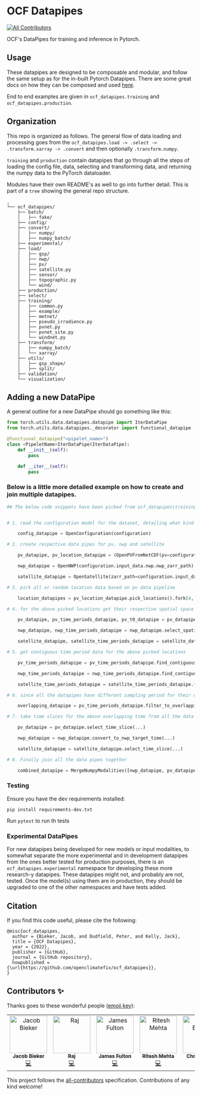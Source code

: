 # OCF Datapipes

<!-- ALL-CONTRIBUTORS-BADGE:START - Do not remove or modify this section -->
[![All Contributors](https://img.shields.io/badge/all_contributors-7-orange.svg?style=flat-square)](#contributors-)
<!-- ALL-CONTRIBUTORS-BADGE:END -->

OCF's DataPipes for training and inference in Pytorch.

## Usage

These datapipes are designed to be composable and modular, and follow the same
setup as for the in-built Pytorch Datapipes. There are some great docs on how
they can be composed and used
[here](https://pytorch.org/data/main/examples.html).

End to end examples are given in `ocf_datapipes.training` and
`ocf_datapipes.production`.

## Organization

This repo is organized as follows. The general flow of data loading and
processing goes from the
`ocf_datapipes.load -> .select -> .transform.xarray -> .convert` and then
optionally `.transform.numpy`.

`training` and `production` contain datapipes that go through all the steps of
loading the config file, data, selecting and transforming data, and returning
the numpy data to the PyTorch dataloader.

Modules have their own README's as well to go into further detail. This is part of a `tree` showing the general repo structure.

```
.
└── ocf_datapipes/
    ├── batch/
    │   ├── fake/
    ├── config/
    ├── convert/
    │   ├── numpy/
    │   ├── numpy_batch/
    ├── experimental/
    ├── load/
    │   ├── gsp/
    │   ├── nwp/
    │   ├── pv/
    │   ├── satellite.py
    │   ├── sensor/
    │   ├── topographic.py
    │   └── wind/
    ├── production/
    ├── select/
    ├── training/
    │   ├── common.py
    │   ├── example/
    │   ├── metnet/
    │   ├── pseudo_irradience.py
    │   ├── pvnet.py
    │   ├── pvnet_site.py
    │   └── windnet.py
    ├── transform/
    │   ├── numpy_batch/
    │   └── xarray/
    ├── utils/
    │   ├── gsp_shape/
    │   ├── split/
    ├── validation/
    └── visualization/
```

## Adding a new DataPipe

A general outline for a new DataPipe should go something like this:

```python
from torch.utils.data.datapipes.datapipe import IterDataPipe
from torch.utils.data.datapipes._decorator import functional_datapipe

@functional_datapipe("<pipelet_name>")
class <PipeletName>IterDataPipe(IterDataPipe):
    def __init__(self):
        pass

    def __iter__(self):
        pass
```

### Below is a little more detailed example on how to create and join multiple datapipes.

```python
## The below code snippets have been picked from ocf_datapipes\training\pv_satellite_nwp.py file


# 1. read the configuration model for the dataset, detailing what kind of data is the dataset holding, e.g., pv, pv+satellite, pv+satellite+nwp, etc

    config_datapipe = OpenConfiguration(configuration)

# 2. create respective data pipes for pv, nwp and satellite

    pv_datapipe, pv_location_datapipe = (OpenPVFromNetCDF(pv=configuration.input_data.pv).pv_fill_night_nans().fork(2))

    nwp_datapipe = OpenNWP(configuration.input_data.nwp.nwp_zarr_path)

    satellite_datapipe = OpenSatellite(zarr_path=configuration.input_data.satellite.satellite_zarr_path)

# 3. pick all or random location data based on pv data pipeline

    location_datapipes = pv_location_datapipe.pick_locations().fork(4, buffer_size=BUFFER_SIZE)

# 4. for the above picked locations get their respective spatial space slices from all the data pipes

    pv_datapipe, pv_time_periods_datapipe, pv_t0_datapipe = pv_datapipe.select_spatial_slice_meters(...)

    nwp_datapipe, nwp_time_periods_datapipe = nwp_datapipe.select_spatial_slice_pixels(...)

    satellite_datapipe, satellite_time_periods_datapipe = satellite_datapipe.select_spatial_slice_pixels(...)

# 5. get contiguous time period data for the above picked locations

    pv_time_periods_datapipe = pv_time_periods_datapipe.find_contiguous_t0_time_periods(...)

    nwp_time_periods_datapipe = nwp_time_periods_datapipe.find_contiguous_t0_time_periods(...)

    satellite_time_periods_datapipe = satellite_time_periods_datapipe.find_contiguous_t0_time_periods(...)

# 6. since all the datapipes have different sampling period for their data, lets find the time that is common between all the data pipes

    overlapping_datapipe = pv_time_periods_datapipe.filter_to_overlapping_time_periods(secondary_datapipes=[nwp_time_periods_datapipe, satellite_time_periods_datapipe])

# 7. take time slices for the above overlapping time from all the data pipes

    pv_datapipe = pv_datapipe.select_time_slice(...)

    nwp_datapipe = nwp_datapipe.convert_to_nwp_target_time(...)

    satellite_datapipe = satellite_datapipe.select_time_slice(...)

# 8. Finally join all the data pipes together

    combined_datapipe = MergeNumpyModalities([nwp_datapipe, pv_datapipe, satellite_datapipe])
```

### Testing

Ensure you have the dev requirements installed:

`pip install requirements-dev.txt`

Run `pytest` to run th tests

### Experimental DataPipes

For new datapipes being developed for new models or input modalities, to
somewhat separate the more experimental and in development datapipes from the
ones better tested for production purposes, there is an
`ocf_datapipes.experimental` namespace for developing these more research-y
datapipes. These datapipes might not, and probably are not, tested. Once the
model(s) using them are in production, they should be upgraded to one of the
other namespaces and have tests added.

## Citation

If you find this code useful, please cite the following:

```
@misc{ocf_datapipes,
  author = {Bieker, Jacob, and Dudfield, Peter, and Kelly, Jack},
  title = {OCF Datapipes},
  year = {2022},
  publisher = {GitHub},
  journal = {GitHub repository},
  howpublished = {\url{https://github.com/openclimatefix/ocf_datapipes}},
}
```

## Contributors ✨

Thanks goes to these wonderful people
([emoji key](https://allcontributors.org/docs/en/emoji-key)):

<!-- ALL-CONTRIBUTORS-LIST:START - Do not remove or modify this section -->
<!-- prettier-ignore-start -->
<!-- markdownlint-disable -->
<table>
  <tbody>
    <tr>
      <td align="center" valign="top" width="14.28%"><a href="https://www.jacobbieker.com"><img src="https://avatars.githubusercontent.com/u/7170359?v=4?s=100" width="100px;" alt="Jacob Bieker"/><br /><sub><b>Jacob Bieker</b></sub></a><br /><a href="https://github.com/openclimatefix/ocf_datapipes/commits?author=jacobbieker" title="Code">💻</a></td>
      <td align="center" valign="top" width="14.28%"><a href="https://github.com/vrym2"><img src="https://avatars.githubusercontent.com/u/93340339?v=4?s=100" width="100px;" alt="Raj"/><br /><sub><b>Raj</b></sub></a><br /><a href="https://github.com/openclimatefix/ocf_datapipes/commits?author=vrym2" title="Code">💻</a></td>
      <td align="center" valign="top" width="14.28%"><a href="https://github.com/dfulu"><img src="https://avatars.githubusercontent.com/u/41546094?v=4?s=100" width="100px;" alt="James Fulton"/><br /><sub><b>James Fulton</b></sub></a><br /><a href="https://github.com/openclimatefix/ocf_datapipes/commits?author=dfulu" title="Code">💻</a></td>
      <td align="center" valign="top" width="14.28%"><a href="https://github.com/rjmcoder"><img src="https://avatars.githubusercontent.com/u/19336259?v=4?s=100" width="100px;" alt="Ritesh Mehta"/><br /><sub><b>Ritesh Mehta</b></sub></a><br /><a href="https://github.com/openclimatefix/ocf_datapipes/commits?author=rjmcoder" title="Code">💻</a></td>
      <td align="center" valign="top" width="14.28%"><a href="https://confusedmatrix.com"><img src="https://avatars.githubusercontent.com/u/617309?v=4?s=100" width="100px;" alt="Chris Briggs"/><br /><sub><b>Chris Briggs</b></sub></a><br /><a href="https://github.com/openclimatefix/ocf_datapipes/commits?author=confusedmatrix" title="Code">💻</a></td>
      <td align="center" valign="top" width="14.28%"><a href="https://github.com/markus-kreft"><img src="https://avatars.githubusercontent.com/u/129367085?v=4?s=100" width="100px;" alt="Markus"/><br /><sub><b>Markus</b></sub></a><br /><a href="https://github.com/openclimatefix/ocf_datapipes/commits?author=markus-kreft" title="Code">💻</a></td>
      <td align="center" valign="top" width="14.28%"><a href="https://github.com/code"><img src="https://avatars.githubusercontent.com/u/7318?v=4?s=100" width="100px;" alt="Code/OS"/><br /><sub><b>Code/OS</b></sub></a><br /><a href="https://github.com/openclimatefix/ocf_datapipes/commits?author=code" title="Code">💻</a> <a href="https://github.com/openclimatefix/ocf_datapipes/commits?author=code" title="Documentation">📖</a></td>
    </tr>
  </tbody>
</table>

<!-- markdownlint-restore -->
<!-- prettier-ignore-end -->

<!-- ALL-CONTRIBUTORS-LIST:END -->

This project follows the
[all-contributors](https://github.com/all-contributors/all-contributors)
specification. Contributions of any kind welcome!
